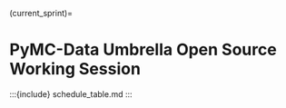 (current_sprint)=
# PyMC-Data Umbrella Open Source Working Session

:::{include} schedule_table.md
:::

